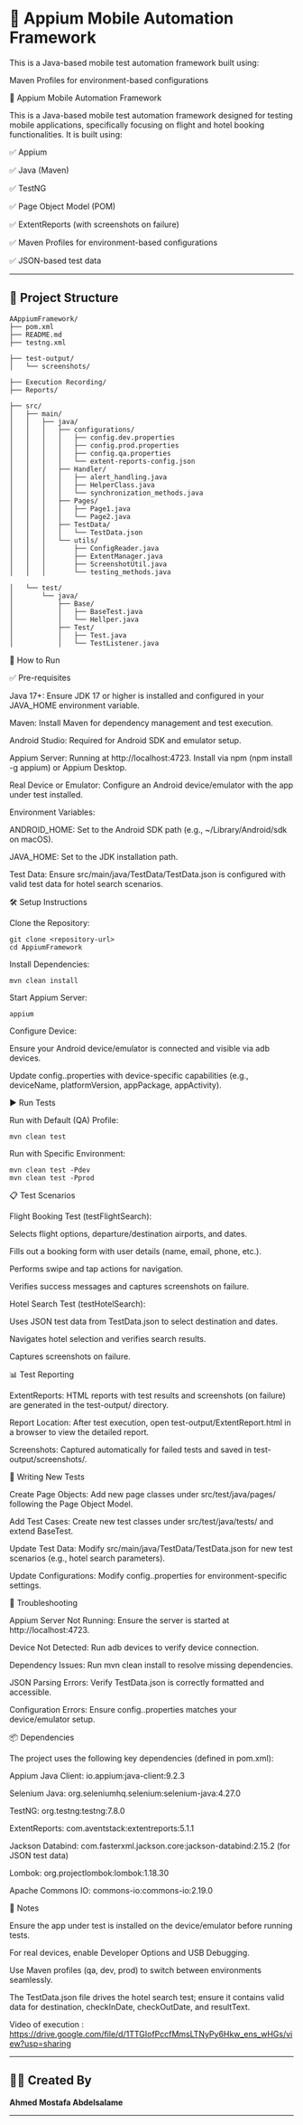 # 📱 Appium Mobile Automation Framework

This is a Java-based mobile test automation framework built using:

 Maven Profiles for environment-based configurations


📱 Appium Mobile Automation Framework

This is a Java-based mobile test automation framework designed for testing mobile applications, specifically focusing on flight and hotel booking functionalities. It is built using:





✅ Appium



✅ Java (Maven)



✅ TestNG



✅ Page Object Model (POM)



✅ ExtentReports (with screenshots on failure)



✅ Maven Profiles for environment-based configurations



✅ JSON-based test data

---

## 📁 Project Structure
`````
AAppiumFramework/
├── pom.xml
├── README.md
├── testng.xml

├── test-output/
│   └── screenshots/                    

├── Execution Recording/               
├── Reports/                           

├── src/
│   ├── main/
│   │   ├── java/
│   │   │   ├── configurations/
│   │   │   │   ├── config.dev.properties
│   │   │   │   ├── config.prod.properties
│   │   │   │   ├── config.qa.properties
│   │   │   │   └── extent-reports-config.json
│   │   │   ├── Handler/
│   │   │   │   ├── alert_handling.java
│   │   │   │   ├── HelperClass.java
│   │   │   │   └── synchronization_methods.java
│   │   │   ├── Pages/
│   │   │   │   ├── Page1.java
│   │   │   │   └── Page2.java
│   │   │   ├── TestData/
│   │   │   │   └── TestData.json
│   │   │   └── utils/
│   │   │       ├── ConfigReader.java
│   │   │       ├── ExtentManager.java
│   │   │       ├── ScreenshotUtil.java
│   │   │       └── testing_methods.java

│   └── test/
│       └── java/
│           ├── Base/
│           │   ├── BaseTest.java
│           │   └── Hellper.java
│           ├── Test/
│           │   ├── Test.java
│           │   └── TestListener.java
`````

🚀 How to Run

✅ Pre-requisites





Java 17+: Ensure JDK 17 or higher is installed and configured in your JAVA_HOME environment variable.



Maven: Install Maven for dependency management and test execution.



Android Studio: Required for Android SDK and emulator setup.



Appium Server: Running at http://localhost:4723. Install via npm (npm install -g appium) or Appium Desktop.



Real Device or Emulator: Configure an Android device/emulator with the app under test installed.



Environment Variables:





ANDROID_HOME: Set to the Android SDK path (e.g., ~/Library/Android/sdk on macOS).



JAVA_HOME: Set to the JDK installation path.



Test Data: Ensure src/main/java/TestData/TestData.json is configured with valid test data for hotel search scenarios.

🛠️ Setup Instructions


Clone the Repository:
```
git clone <repository-url>
cd AppiumFramework
```
Install Dependencies:
```
mvn clean install
```

Start Appium Server:
```
appium
```
Configure Device:

Ensure your Android device/emulator is connected and visible via adb devices.



Update config.<env>.properties with device-specific capabilities (e.g., deviceName, platformVersion, appPackage, appActivity).

▶️ Run Tests

Run with Default (QA) Profile:
```
mvn clean test
```
Run with Specific Environment:
```
mvn clean test -Pdev
mvn clean test -Pprod
```
📋 Test Scenarios





Flight Booking Test (testFlightSearch):





Selects flight options, departure/destination airports, and dates.



Fills out a booking form with user details (name, email, phone, etc.).



Performs swipe and tap actions for navigation.



Verifies success messages and captures screenshots on failure.



Hotel Search Test (testHotelSearch):





Uses JSON test data from TestData.json to select destination and dates.



Navigates hotel selection and verifies search results.



Captures screenshots on failure.

📊 Test Reporting





ExtentReports: HTML reports with test results and screenshots (on failure) are generated in the test-output/ directory.



Report Location: After test execution, open test-output/ExtentReport.html in a browser to view the detailed report.



Screenshots: Captured automatically for failed tests and saved in test-output/screenshots/.



🧪 Writing New Tests





Create Page Objects: Add new page classes under src/test/java/pages/ following the Page Object Model.



Add Test Cases: Create new test classes under src/test/java/tests/ and extend BaseTest.



Update Test Data: Modify src/main/java/TestData/TestData.json for new test scenarios (e.g., hotel search parameters).



Update Configurations: Modify config.<env>.properties for environment-specific settings.



🔧 Troubleshooting





Appium Server Not Running: Ensure the server is started at http://localhost:4723.



Device Not Detected: Run adb devices to verify device connection.



Dependency Issues: Run mvn clean install to resolve missing dependencies.



JSON Parsing Errors: Verify TestData.json is correctly formatted and accessible.



Configuration Errors: Ensure config.<env>.properties matches your device/emulator setup.



📦 Dependencies

The project uses the following key dependencies (defined in pom.xml):





Appium Java Client: io.appium:java-client:9.2.3



Selenium Java: org.seleniumhq.selenium:selenium-java:4.27.0



TestNG: org.testng:testng:7.8.0



ExtentReports: com.aventstack:extentreports:5.1.1



Jackson Databind: com.fasterxml.jackson.core:jackson-databind:2.15.2 (for JSON test data)



Lombok: org.projectlombok:lombok:1.18.30



Apache Commons IO: commons-io:commons-io:2.19.0



📝 Notes



Ensure the app under test is installed on the device/emulator before running tests.



For real devices, enable Developer Options and USB Debugging.



Use Maven profiles (qa, dev, prod) to switch between environments seamlessly.



The TestData.json file drives the hotel search test; ensure it contains valid data for destination, checkInDate, checkOutDate, and resultText.

Video of execution : https://drive.google.com/file/d/1TTGIofPccfMmsLTNyPy6Hkw_ens_wHGs/view?usp=sharing

---

## 👨‍💻 Created By

**Ahmed Mostafa Abdelsalame**

---
